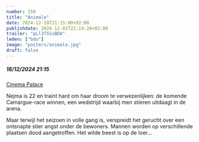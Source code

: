 ```yaml
---
number: 159
title: "Animale"
date: 2024-12-18T21:15:00+02:00
publishdate: 2024-12-01T22:14:26+02:00
trailer: "pLl3T5SxBDA"
leden: ["bdu"]
image: "posters/animale.jpg"
draft: false
---
```


##### 18/12/2024 21:15

[Cinema Palace](https://cinema-palace.be/nl/film/animale)

Nejma is 22 en traint hard om haar droom te verwezenlijken: de komende Camargue-race winnen,
een wedstrijd waarbij men stieren uitdaagt in de arena.
<!--more-->
Maar terwijl het seizoen in volle gang is, verspreidt het gerucht over een ontsnapte
stier angst onder de bewoners. Mannen worden op verschillende plaatsen dood aangetroffen.
Het wilde beest is op de loer...
